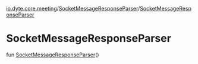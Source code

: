 [io.dyte.core.meeting](../index.md)/[SocketMessageResponseParser](index.md)/[SocketMessageResponseParser](-socket-message-response-parser.md)

# SocketMessageResponseParser


fun [SocketMessageResponseParser](-socket-message-response-parser.md)()
